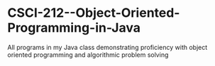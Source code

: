 # CSCI-212--Object-Oriented-Programming-in-Java
All programs in my Java class demonstrating proficiency with 
object oriented programming and algorithmic problem solving
